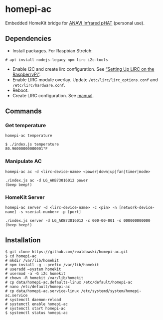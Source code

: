 # homepi-ac

Embedded HomeKit bridge for [ANAVI Infrared pHAT](http://anavi.technology/#products) (personal use).

## Dependencies

- Install packages. For Raspbian Stretch:

```shell
# apt install nodejs-legacy npm lirc i2c-tools
```

- Enable I2C and create lirc configuration. See [“Setting Up LIRC on the RaspberryPi”](http://alexba.in/blog/2013/01/06/setting-up-lirc-on-the-raspberrypi/).
- Enable LIRC module overlay. Update `/etc/lirc/lirc_options.conf` and `/etc/lirc/hardware.conf`.
- Reboot.
- Create LIRC configuration. See [manual](http://www.lirc.org/html/irrecord.html).

## Commands

### Get temperature

```shell
homepi-ac temperature
```

```shell
$ ./index.js temperature
80.96000000000001°F
```

### Manipulate AC

```shell
homepi-ac ac -d <lirc-device-name> <power|down|up|fan|timer|mode>
```

```shell
./index.js ac -d LG_AKB73016012 power
(beep beep!)
```

### HomeKit Server

```shell
homepi-ac server -d <lirc-device-name> -c <pin> -n [network-device-name] -s <serial-number> -p [port]
```

```shell
./index.js server -d LG_AKB73016012 -c 000-00-001 -s 000000000000
(beep beep!)
```

## Installation

```shell
$ git clone https://github.com/zwaldowski/homepi-ac.git
$ cd homepi-ac
# mkdir /var/lib/homekit
# npm install -g --prefix /var/lib/homekit
# useradd —system homekit
# usermod -a -G i2c homekit
# chown -R homekit /var/lib/homekit
# cp data/homepi-ac.defaults-linux /etc/default/homepi-ac
# nano /etc/default/homepi-ac
# cp data/homepi-ac.service-linux /etc/systemd/system/homepi-ac.service
# systemctl daemon-reload
# systemctl enable homepi-ac
# systemctl start homepi-ac
$ systemctl status homepi-ac
```


